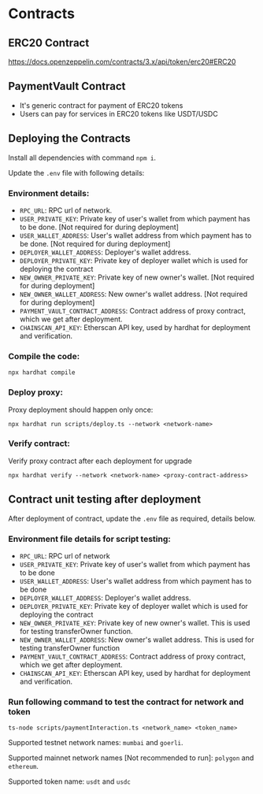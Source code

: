 # Contracts

## ERC20 Contract
https://docs.openzeppelin.com/contracts/3.x/api/token/erc20#ERC20


## PaymentVault Contract
- It's generic contract for payment of ERC20 tokens
- Users can pay for services in ERC20 tokens like USDT/USDC

## Deploying the Contracts

Install all dependencies with command `npm i`.

Update the `.env` file with following details:

### Environment details:
- `RPC_URL`: RPC url of network.
- `USER_PRIVATE_KEY`: Private key of user's wallet from which payment has to be done. [Not required for during deployment]
- `USER_WALLET_ADDRESS`: User's wallet address from which payment has to be done. [Not required for during deployment]
- `DEPLOYER_WALLET_ADDRESS`: Deployer's wallet address.
- `DEPLOYER_PRIVATE_KEY`: Private key of deployer wallet which is used for deploying the contract
- `NEW_OWNER_PRIVATE_KEY`: Private key of new owner's wallet. [Not required for during deployment]
- `NEW_OWNER_WALLET_ADDRESS`: New owner's wallet address. [Not required for during deployment]
- `PAYMENT_VAULT_CONTRACT_ADDRESS`: Contract address of proxy contract, which we get after deployment.
- `CHAINSCAN_API_KEY`: Etherscan API key, used by hardhat for deployment and verification.

### Compile the code:
`npx hardhat compile`

### Deploy proxy:
Proxy deployment should happen only once:

`npx hardhat run scripts/deploy.ts --network <network-name>`

### Verify contract:
Verify proxy contract after each deployment for upgrade

`npx hardhat verify --network <network-name> <proxy-contract-address>`


## Contract unit testing after deployment

After deployment of contract, update the `.env` file as required, details below. 

### Environment file details for script testing:
- `RPC_URL`: RPC url of network
- `USER_PRIVATE_KEY`: Private key of user's wallet from which payment has to be done
- `USER_WALLET_ADDRESS`: User's wallet address from which payment has to be done
- `DEPLOYER_WALLET_ADDRESS`: Deployer's wallet address.
- `DEPLOYER_PRIVATE_KEY`: Private key of deployer wallet which is used for deploying the contract
- `NEW_OWNER_PRIVATE_KEY`: Private key of new owner's wallet. This is used for testing transferOwner function. 
- `NEW_OWNER_WALLET_ADDRESS`: New owner's wallet address. This is used for testing transferOwner function
- `PAYMENT_VAULT_CONTRACT_ADDRESS`: Contract address of proxy contract, which we get after deployment.
- `CHAINSCAN_API_KEY`: Etherscan API key, used by hardhat for deployment and verification.

### Run following command to test the contract for network and token
`ts-node scripts/paymentInteraction.ts <network_name> <token_name>`

Supported testnet network names: `mumbai` and `goerli`.

Supported mainnet network names [Not recommended to run]: `polygon` and `ethereum`.

Supported token name: `usdt` and `usdc`
